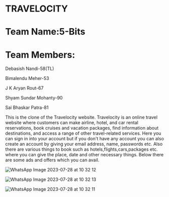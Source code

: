 # TRAVELOCITY

# Team Name:5-Bits

# Team Members:

Debasish Nandi-58(TL)

Bimalendu Meher-53

J K Aryan Rout-67

Shyam Sundar Mohanty-90

Sai Bhaskar Patra-81

This is the clone of the Travelocity website. Travelocity is an online travel website where customers can make airline, hotel, and car rental reservations, book cruises and vacation packages, find information about destinations, and access a range of other travel-related services.
Here you can sign in into your account but if you don't have any account you can also create an account by giving your email address, name, passwords etc. Also there are various things to book such as hotels,flights,cars,packages etc. where you can give the place, date and other necessary things. Below there are some ads and offers which you can avail.  


![WhatsApp Image 2023-07-28 at 10 32 12](https://github.com/Debasish9565/project_2/assets/138751636/b067271b-ffbe-43e6-ade1-264f426e09c1)


![WhatsApp Image 2023-07-28 at 10 32 13](https://github.com/Debasish9565/project_2/assets/138751636/721d9ef4-ca54-4926-8b95-f9db01f0c874)


![WhatsApp Image 2023-07-28 at 10 32 11](https://github.com/Debasish9565/project_2/assets/138751636/9e0655fd-d0fd-4361-8c58-f55077c4eb0a)
